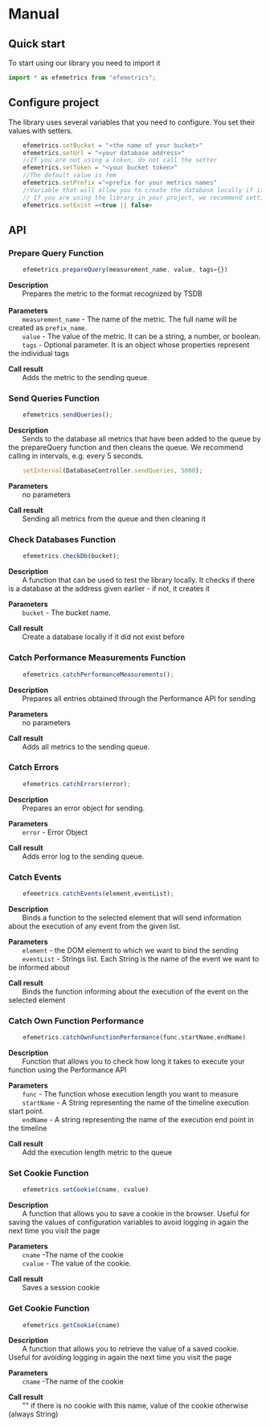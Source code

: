 # Manual

## Quick start

To start using our library you need to import it
```javascript
import * as efemetrics from "efemetrics";
```

## Configure project

The library uses several variables that you need to configure.
You set their values with setters.

```javascript
    efemetrics.setBucket = "<the name of your bucket>"
    efemetrics.setUrl = "<your database address>"
    //If you are not using a token, do not call the setter
    efemetrics.setToken = "<your bucket token>"
    //The default value is fem
    efemetrics.setPrefix ="<prefix for your metrics names"
    //Variable that will allow you to create the database locally if it does not exist. 
    // If you are using the library in your project, we recommend setting it to true
    efemetrics.setExist =<true || false>

```
## API

### Prepare Query Function
```javascript
    efemetrics.prepareQuery(measurement_name, value, tags={})
```
<strong>Description</strong><br/>
&nbsp;&nbsp;&nbsp;&nbsp;&nbsp;&nbsp;
Prepares the metric to the format recognized by TSDB</br></br>
<strong>Parameters</strong><br/>
&nbsp;&nbsp;&nbsp;&nbsp;&nbsp;&nbsp;
```measurement_name``` -
The name of the metric. The full name will be created as ```prefix_name```.</br>
&nbsp;&nbsp;&nbsp;&nbsp;&nbsp;&nbsp;
```value``` -
The value of the metric. It can be a string, a number, or boolean.</br>
&nbsp;&nbsp;&nbsp;&nbsp;&nbsp;&nbsp;
```tags``` -
Optional parameter.
It is an object whose properties represent the individual tags


<strong>Call result</strong></br>
&nbsp;&nbsp;&nbsp;&nbsp;&nbsp;&nbsp;
Adds the metric to the sending queue.

### Send Queries Function
```javascript
    efemetrics.sendQueries();
```
<strong>Description</strong><br/>
&nbsp;&nbsp;&nbsp;&nbsp;&nbsp;&nbsp;
Sends to the database all metrics that have been added to
the queue by the prepareQuery function and then cleans the queue.
We recommend calling in intervals, e.g. every 5 seconds.
```javascript
    setInterval(DatabaseController.sendQueries, 5000);
```

<strong>Parameters</strong><br/>
&nbsp;&nbsp;&nbsp;&nbsp;&nbsp;&nbsp;
no parameters


<strong>Call result</strong></br>
&nbsp;&nbsp;&nbsp;&nbsp;&nbsp;&nbsp;
Sending all metrics from the queue and then cleaning it

### Check Databases Function
```javascript
    efemetrics.checkDb(bucket);
```
<strong>Description</strong><br/>
&nbsp;&nbsp;&nbsp;&nbsp;&nbsp;&nbsp;
A function that can be used to test the library locally.
It checks if there is a database at the address given earlier -
if not, it creates it

<strong>Parameters</strong><br/>
&nbsp;&nbsp;&nbsp;&nbsp;&nbsp;&nbsp;
```bucket``` -
The bucket name.

<strong>Call result</strong></br>
&nbsp;&nbsp;&nbsp;&nbsp;&nbsp;&nbsp;
Create a database locally if it did not exist before

### Catch Performance Measurements Function
```javascript
    efemetrics.catchPerformanceMeasurements();
```
<strong>Description</strong><br/>
&nbsp;&nbsp;&nbsp;&nbsp;&nbsp;&nbsp;
Prepares all entries obtained through the
Performance API for sending


<strong>Parameters</strong><br/>
&nbsp;&nbsp;&nbsp;&nbsp;&nbsp;&nbsp;
no parameters


<strong>Call result</strong></br>
&nbsp;&nbsp;&nbsp;&nbsp;&nbsp;&nbsp;
Adds all metrics to the sending queue.

### Catch Errors
```javascript
    efemetrics.catchErrors(error);
```
<strong>Description</strong><br/>
&nbsp;&nbsp;&nbsp;&nbsp;&nbsp;&nbsp;
Prepares an error object for sending.


<strong>Parameters</strong><br/>
&nbsp;&nbsp;&nbsp;&nbsp;&nbsp;&nbsp;
```error``` - Error Object


<strong>Call result</strong></br>
&nbsp;&nbsp;&nbsp;&nbsp;&nbsp;&nbsp;
Adds error log to the sending queue.

### Catch Events
```javascript
    efemetrics.catchEvents(element,eventList);
```
<strong>Description</strong><br/>
&nbsp;&nbsp;&nbsp;&nbsp;&nbsp;&nbsp;
Binds a function to the selected element that will
send information about the execution of any event from the
given list.



<strong>Parameters</strong><br/>
&nbsp;&nbsp;&nbsp;&nbsp;&nbsp;&nbsp;
```element``` - the DOM element to which we want to bind the sending</br>
&nbsp;&nbsp;&nbsp;&nbsp;&nbsp;&nbsp;
```eventList``` - Strings list. Each String is the name of the
event we want to be informed about


<strong>Call result</strong></br>
&nbsp;&nbsp;&nbsp;&nbsp;&nbsp;&nbsp;
Binds the function informing about the execution
of the event on the selected element

### Catch Own Function Performance
```javascript
    efemetrics.catchOwnFunctionPerformance(func,startName,endName)
```
<strong>Description</strong><br/>
&nbsp;&nbsp;&nbsp;&nbsp;&nbsp;&nbsp;
Function that allows you to check how long it takes to
execute your function using the Performance API


<strong>Parameters</strong><br/>
&nbsp;&nbsp;&nbsp;&nbsp;&nbsp;&nbsp;
```func``` - The function whose execution length you want to measure</br>
&nbsp;&nbsp;&nbsp;&nbsp;&nbsp;&nbsp;
```startName``` - A String representing the name
of the timeline execution start point.</br>
&nbsp;&nbsp;&nbsp;&nbsp;&nbsp;&nbsp;
```endName``` - A string representing the name
of the execution end point in the timeline

<strong>Call result</strong></br>
&nbsp;&nbsp;&nbsp;&nbsp;&nbsp;&nbsp;
Add the execution length metric to the queue




### Set Cookie Function
```javascript
    efemetrics.setCookie(cname, cvalue)
```
<strong>Description</strong><br/>
&nbsp;&nbsp;&nbsp;&nbsp;&nbsp;&nbsp;
A function that allows you to save a cookie in the browser.
Useful for saving the values of configuration variables
to avoid logging in again the next time you visit the page

<strong>Parameters</strong><br/>
&nbsp;&nbsp;&nbsp;&nbsp;&nbsp;&nbsp;
```cname``` -The name of the cookie</br>
&nbsp;&nbsp;&nbsp;&nbsp;&nbsp;&nbsp;
```cvalue``` - The value of the cookie.</br>

<strong>Call result</strong></br>
&nbsp;&nbsp;&nbsp;&nbsp;&nbsp;&nbsp;
Saves a session cookie

### Get Cookie Function
```javascript
    efemetrics.getCookie(cname)
```
<strong>Description</strong><br/>
&nbsp;&nbsp;&nbsp;&nbsp;&nbsp;&nbsp;
A function that allows you to retrieve the value of a saved cookie.
Useful for avoiding logging in again the next time you visit the page

<strong>Parameters</strong><br/>
&nbsp;&nbsp;&nbsp;&nbsp;&nbsp;&nbsp;
```cname``` -The name of the cookie</br>

<strong>Call result</strong></br>
&nbsp;&nbsp;&nbsp;&nbsp;&nbsp;&nbsp;
"" if there is no cookie with this name,
value of the cookie otherwise (always String)

